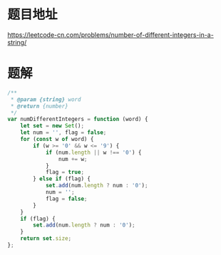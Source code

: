 # 题目地址
https://leetcode-cn.com/problems/number-of-different-integers-in-a-string/

# 题解
```js
/**
 * @param {string} word
 * @return {number}
 */
var numDifferentIntegers = function (word) {
    let set = new Set();
    let num = '', flag = false;
    for (const w of word) {
        if (w >= '0' && w <= '9') {
            if (num.length || w !== '0') {
                num += w;
            }
            flag = true;
        } else if (flag) {
            set.add(num.length ? num : '0');
            num = '';
            flag = false;
        }
    }
    if (flag) {
        set.add(num.length ? num : '0');
    }
    return set.size;
};
```